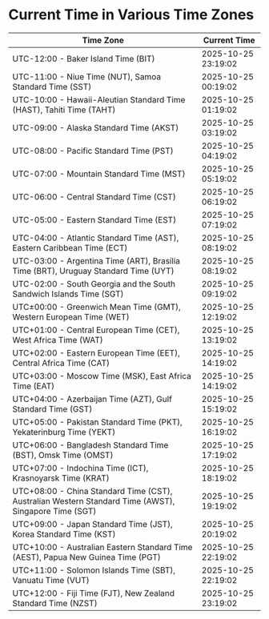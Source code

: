 # Current Time in Various Time Zones

| Time Zone | Current Time |
|-----------|--------------|
| UTC-12:00 - Baker Island Time (BIT) | 2025-10-25 23:19:02 |
| UTC-11:00 - Niue Time (NUT), Samoa Standard Time (SST) | 2025-10-25 00:19:02 |
| UTC-10:00 - Hawaii-Aleutian Standard Time (HAST), Tahiti Time (TAHT) | 2025-10-25 01:19:02 |
| UTC-09:00 - Alaska Standard Time (AKST) | 2025-10-25 03:19:02 |
| UTC-08:00 - Pacific Standard Time (PST) | 2025-10-25 04:19:02 |
| UTC-07:00 - Mountain Standard Time (MST) | 2025-10-25 05:19:02 |
| UTC-06:00 - Central Standard Time (CST) | 2025-10-25 06:19:02 |
| UTC-05:00 - Eastern Standard Time (EST) | 2025-10-25 07:19:02 |
| UTC-04:00 - Atlantic Standard Time (AST), Eastern Caribbean Time (ECT) | 2025-10-25 08:19:02 |
| UTC-03:00 - Argentina Time (ART), Brasília Time (BRT), Uruguay Standard Time (UYT) | 2025-10-25 08:19:02 |
| UTC-02:00 - South Georgia and the South Sandwich Islands Time (SGT) | 2025-10-25 09:19:02 |
| UTC±00:00 - Greenwich Mean Time (GMT), Western European Time (WET) | 2025-10-25 12:19:02 |
| UTC+01:00 - Central European Time (CET), West Africa Time (WAT) | 2025-10-25 13:19:02 |
| UTC+02:00 - Eastern European Time (EET), Central Africa Time (CAT) | 2025-10-25 14:19:02 |
| UTC+03:00 - Moscow Time (MSK), East Africa Time (EAT) | 2025-10-25 14:19:02 |
| UTC+04:00 - Azerbaijan Time (AZT), Gulf Standard Time (GST) | 2025-10-25 15:19:02 |
| UTC+05:00 - Pakistan Standard Time (PKT), Yekaterinburg Time (YEKT) | 2025-10-25 16:19:02 |
| UTC+06:00 - Bangladesh Standard Time (BST), Omsk Time (OMST) | 2025-10-25 17:19:02 |
| UTC+07:00 - Indochina Time (ICT), Krasnoyarsk Time (KRAT) | 2025-10-25 18:19:02 |
| UTC+08:00 - China Standard Time (CST), Australian Western Standard Time (AWST), Singapore Time (SGT) | 2025-10-25 19:19:02 |
| UTC+09:00 - Japan Standard Time (JST), Korea Standard Time (KST) | 2025-10-25 20:19:02 |
| UTC+10:00 - Australian Eastern Standard Time (AEST), Papua New Guinea Time (PGT) | 2025-10-25 22:19:02 |
| UTC+11:00 - Solomon Islands Time (SBT), Vanuatu Time (VUT) | 2025-10-25 22:19:02 |
| UTC+12:00 - Fiji Time (FJT), New Zealand Standard Time (NZST) | 2025-10-25 23:19:02 |
